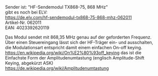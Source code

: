 Sender ist: "HF-Sendemodul TX868-75, 868 MHz"  
gibt es noch bei ELV:  
https://de.elv.com/hf-sendemodul-tx868-75-868-mhz-062011  
Artikel-Nr. 062011  
EAN: 4023392620119  

Das Modul sendet mit 868,35 MHz genau auf der geforderten Frequenz.   
Über einen Steuereingang lässt sich der HF-Träger ein- und ausschalten, die Modulationsart entspricht damit einem einfachen On-off keying.  
https://en.wikipedia.org/wiki/On%E2%80%93off_keying
das ist die Einfachste Form der Amplitudenumtastung (englisch Amplitude-Shift Keying, abgekürzt ASK)  
https://de.wikipedia.org/wiki/Amplitudenumtastung  

